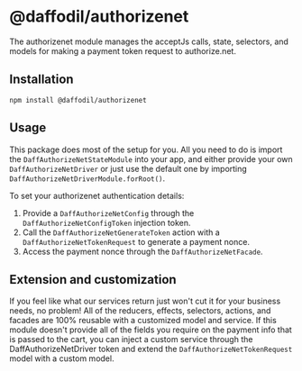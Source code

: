 # @daffodil/authorizenet
The authorizenet module manages the acceptJs calls, state, selectors, and models for making a payment token request to authorize.net.

## Installation
```
npm install @daffodil/authorizenet
```

## Usage
This package does most of the setup for you. All you need to do is import the `DaffAuthorizeNetStateModule` into your app, and either provide your own `DaffAuthorizeNetDriver` or just use the default one by importing `DaffAuthorizeNetDriverModule.forRoot()`.

To set your authorizenet authentication details:

1. Provide a `DaffAuthorizeNetConfig` through the `DaffAuthorizeNetConfigToken` injection token.
2. Call the `DaffAuthorizeNetGenerateToken` action with a `DaffAuthorizeNetTokenRequest` to generate a payment nonce.
3. Access the payment nonce through the `DaffAuthorizeNetFacade`.

## Extension and customization
If you feel like what our services return just won't cut it for your business needs, no problem! All of the reducers, effects, selectors, actions, and facades are 100% reusable with a customized model and service. If this module doesn't provide all of the fields you require on the payment info that is passed to the cart, you can inject a custom service through the DaffAuthorizeNetDriver token and extend the `DaffAuthorizeNetTokenRequest` model with a custom model.
